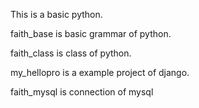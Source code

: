 This is a basic python.

faith_base is basic grammar of python.

faith_class is class of python.

my_hellopro is a example project of django.

faith_mysql is connection of mysql